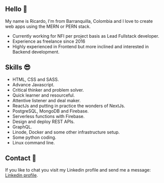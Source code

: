 ## Hello :wave:

My name is Ricardo, I'm from Barranquilla, Colombia and I love to create web apps using the MERN or PERN stack.

* Currently working for NFI per project basis as Lead Fullstack developer.
* Experience as freelance since 2016
* Highly experienced in Frontend but more inclined and interested in Backend development.

## Skills :sunglasses:

* HTML, CSS and SASS.
* Advance Javascript.
* Critical thinker and problem solver.
* Quick learner and resourceful.
* Attentive listener and deal maker. 
* ReactJs and putting in practice the wonders of NextJs.
* PostgreSQL, MongoDB and Firebase.
* Serverless functions with Firebase.
* Design and deploy REST APIs.
* GraphQL.
* Linode, Docker and some other infrastructure setup.
* Some python coding.
* Linux command line.

## Contact :envelope_with_arrow:

If you like to chat you visit my Linkedin profile and send me a message: [Linkedin profile](https://www.linkedin.com/in/ralvarezcorrea/).
